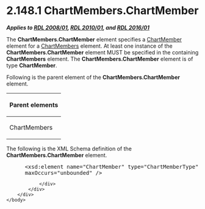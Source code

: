 <html dir="LTR" xmlns:mshelp="http://msdn.microsoft.com/mshelp" xmlns:ddue="http://ddue.schemas.microsoft.com/authoring/2003/5" xmlns:xlink="http://www.w3.org/1999/xlink" xmlns:tool="http://www.microsoft.com/tooltip">
    <head>
        <meta http-equiv="Content-Type" content="text/html; CHARSET=utf-8"></meta>
        <meta name="save" content="history"></meta>
        <title>2.148.1 ChartMembers.ChartMember</title>
        <xml>
            <mshelp:toctitle title="2.148.1 ChartMembers.ChartMember"></mshelp:toctitle>
            <mshelp:rltitle title="[MS-RDL]: ChartMembers.ChartMember"></mshelp:rltitle>
            <mshelp:keyword index="A" term="f9d88711-dd7b-4fa2-84f7-d7a90f999fe0"></mshelp:keyword>
            <mshelp:attr name="DCSext.ContentType" value="open specification"></mshelp:attr>
            <mshelp:attr name="AssetID" value="f9d88711-dd7b-4fa2-84f7-d7a90f999fe0"></mshelp:attr>
            <mshelp:attr name="TopicType" value="kbRef"></mshelp:attr>
            <mshelp:attr name="DCSext.Title" value="[MS-RDL]: ChartMembers.ChartMember" />
        </xml>
    </head>
    <body>
        <div id="header">
            <h1 class="heading">2.148.1 ChartMembers.ChartMember</h1>
        </div>
        <div id="mainSection">
            <div id="mainBody">
                <div id="allHistory" class="saveHistory"></div>
                <div id="sectionSection0" class="section" name="collapseableSection">
                    

<p><b><i>Applies to </i></b><a href="1e855f94-4617-47e4-b89e-0856c6cb420f.md"><b><i>RDL 2008/01</i></b></a><b><i>,
</i></b><a href="3428e690-a348-4ec7-8a6a-8efb42d2cdee.md"><b><i>RDL 2010/01</i></b></a><b><i>,
and </i></b><a href="52ce3983-2bfc-4e72-9359-42aaf5fe4509.md"><b><i>RDL 2016/01</i></b></a></p>

<p>The <b>ChartMembers.ChartMember</b> element specifies a <a href="cf9582d0-a552-465d-9268-f97d5d7050e0.md">ChartMember</a> element for a <a href="4df60f6b-e8a8-43e2-a631-265b6beccf71.md">ChartMembers</a> element. At
least one instance of the <b>ChartMembers.ChartMember</b> element MUST be
specified in the containing <b>ChartMembers</b> element. The <b>ChartMembers.ChartMember</b>
element is of type <b>ChartMember</b>.</p>

<p>Following is the parent element of the <b>ChartMembers.ChartMember</b>
element. </p>

<table>
 <thead>
  <tr>
   <th>
   <p>Parent elements</p>
   </th>
  </tr>
 </thead>
 <tr>
  <td>
  <p>ChartMembers</p>
  </td>
 </tr>
</table>

<p>The following is the XML Schema definition of the <b>ChartMembers.ChartMember</b>
element.</p>

<dl>
<dd>
<div><pre> &lt;xsd:element name=&quot;ChartMember&quot; type=&quot;ChartMemberType&quot; minOccurs=&quot;1&quot; 
 maxOccurs=&quot;unbounded&quot; /&gt;
</pre></div>
</dd></dl>


                </div>
            </div>
        </div>
    </body>
</html>
